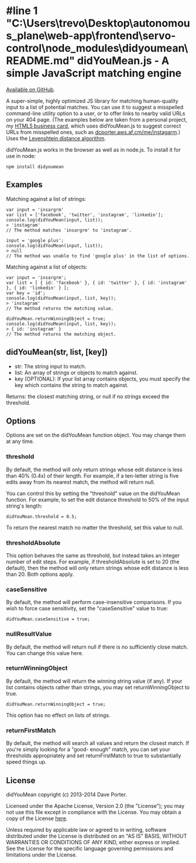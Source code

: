 #line 1 "C:\\Users\\trevo\\Desktop\\autonomous_plane\\web-app\\frontend\\servo-control\\node_modules\\didyoumean\\README.md"
didYouMean.js - A simple JavaScript matching engine
===================================================

[Available on GitHub](https://github.com/dcporter/didyoumean.js).

A super-simple, highly optimized JS library for matching human-quality input to a list of potential
matches. You can use it to suggest a misspelled command-line utility option to a user, or to offer
links to nearby valid URLs on your 404 page. (The examples below are taken from a personal project,
my [HTML5 business card](http://dcporter.aws.af.cm/me), which uses didYouMean.js to suggest correct
URLs from misspelled ones, such as [dcporter.aws.af.cm/me/instagarm](http://dcporter.aws.af.cm/me/instagarm).)
Uses the [Levenshtein distance algorithm](https://en.wikipedia.org/wiki/Levenshtein_distance).

didYouMean.js works in the browser as well as in node.js. To install it for use in node:

```
npm install didyoumean
```


Examples
--------

Matching against a list of strings:
```
var input = 'insargrm'
var list = ['facebook', 'twitter', 'instagram', 'linkedin'];
console.log(didYouMean(input, list));
> 'instagram'
// The method matches 'insargrm' to 'instagram'.

input = 'google plus';
console.log(didYouMean(input, list));
> null
// The method was unable to find 'google plus' in the list of options.
```

Matching against a list of objects:
```
var input = 'insargrm';
var list = [ { id: 'facebook' }, { id: 'twitter' }, { id: 'instagram' }, { id: 'linkedin' } ];
var key = 'id';
console.log(didYouMean(input, list, key));
> 'instagram'
// The method returns the matching value.

didYouMean.returnWinningObject = true;
console.log(didYouMean(input, list, key));
> { id: 'instagram' }
// The method returns the matching object.
```


didYouMean(str, list, [key])
----------------------------

- str: The string input to match.
- list: An array of strings or objects to match against.
- key (OPTIONAL): If your list array contains objects, you must specify the key which contains the string
  to match against.

Returns: the closest matching string, or null if no strings exceed the threshold.


Options
-------

Options are set on the didYouMean function object. You may change them at any time.

### threshold

  By default, the method will only return strings whose edit distance is less than 40% (0.4x) of their length.
  For example, if a ten-letter string is five edits away from its nearest match, the method will return null.

  You can control this by setting the "threshold" value on the didYouMean function. For example, to set the
  edit distance threshold to 50% of the input string's length:

  ```
  didYouMean.threshold = 0.5;
  ```

  To return the nearest match no matter the threshold, set this value to null.

### thresholdAbsolute

  This option behaves the same as threshold, but instead takes an integer number of edit steps. For example,
  if thresholdAbsolute is set to 20 (the default), then the method will only return strings whose edit distance
  is less than 20. Both options apply.

### caseSensitive

  By default, the method will perform case-insensitive comparisons. If you wish to force case sensitivity, set
  the "caseSensitive" value to true:

  ```
  didYouMean.caseSensitive = true;
  ```

### nullResultValue

  By default, the method will return null if there is no sufficiently close match. You can change this value here.

### returnWinningObject

  By default, the method will return the winning string value (if any). If your list contains objects rather
  than strings, you may set returnWinningObject to true.
  
  ```
  didYouMean.returnWinningObject = true;
  ```
  
  This option has no effect on lists of strings.

### returnFirstMatch
  
  By default, the method will search all values and return the closest match. If you're simply looking for a "good-
  enough" match, you can set your thresholds appropriately and set returnFirstMatch to true to substantially speed
  things up.


License
-------

didYouMean copyright (c) 2013-2014 Dave Porter.

Licensed under the Apache License, Version 2.0 (the "License");
you may not use this file except in compliance with the License.
You may obtain a copy of the License
[here](http://www.apache.org/licenses/LICENSE-2.0).

Unless required by applicable law or agreed to in writing, software
distributed under the License is distributed on an "AS IS" BASIS,
WITHOUT WARRANTIES OR CONDITIONS OF ANY KIND, either express or implied.
See the License for the specific language governing permissions and
limitations under the License.
